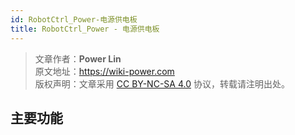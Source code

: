 ```yaml
---
id: RobotCtrl_Power-电源供电板
title: RobotCtrl_Power - 电源供电板
---
```


> 文章作者：**Power Lin**  
> 原文地址：<https://wiki-power.com>  
> 版权声明：文章采用 [CC BY-NC-SA 4.0](https://creativecommons.org/licenses/by/4.0/deed.zh) 协议，转载请注明出处。

## 主要功能
